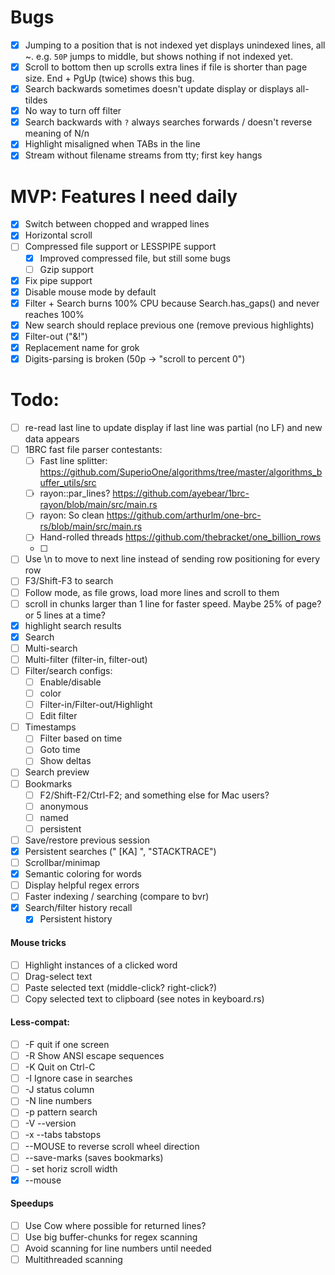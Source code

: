 # Bugs
- [x] Jumping to a position that is not indexed yet displays unindexed lines, all ~.  e.g. `50P` jumps to middle, but shows nothing if not indexed yet.
- [x] Scroll to bottom then up scrolls extra lines if file is shorter than page size.  End + PgUp (twice) shows this bug.
- [x] Search backwards sometimes doesn't update display or displays all-tildes
- [x] No way to turn off filter
- [x] Search backwards with `?` always searches forwards / doesn't reverse meaning of N/n
- [x] Highlight misaligned when TABs in the line
- [x] Stream without filename streams from tty; first key hangs

# MVP: Features I need daily
- [x] Switch between chopped and wrapped lines
- [x] Horizontal scroll
- [ ] Compressed file support or LESSPIPE support
  - [x] Improved compressed file, but still some bugs
  - [ ] Gzip support
- [x] Fix pipe support
- [x] Disable mouse mode by default
- [x] Filter + Search burns 100% CPU because Search.has_gaps() and never reaches 100%
- [x] New search should replace previous one (remove previous highlights)
- [x] Filter-out  ("&!")
- [x] Replacement name for grok
- [x] Digits-parsing is broken (50p -> "scroll to percent 0")

# Todo:
- [ ] re-read last line to update display if last line was partial (no LF) and new data appears
- [ ] 1BRC fast file parser contestants:
  - [ ] Fast line splitter: https://github.com/SuperioOne/algorithms/tree/master/algorithms_buffer_utils/src
  - [ ] rayon::par_lines?  https://github.com/ayebear/1brc-rayon/blob/main/src/main.rs
  - [ ] rayon: So clean  https://github.com/arthurlm/one-brc-rs/blob/main/src/main.rs
  - [ ] Hand-rolled threads  https://github.com/thebracket/one_billion_rows
  - [ ]
- [ ] Use \n to move to next line instead of sending row positioning for every row
- [ ] F3/Shift-F3 to search
- [ ] Follow mode, as file grows, load more lines and scroll to them
- [ ] scroll in chunks larger than 1 line for faster speed.  Maybe 25% of page?  or 5 lines at a time?
- [x] highlight search results
- [x] Search
- [ ] Multi-search
- [ ] Multi-filter (filter-in, filter-out)
- [ ] Filter/search configs:
  - [ ] Enable/disable
  - [ ] color
  - [ ] Filter-in/Filter-out/Highlight
  - [ ] Edit filter
- [ ] Timestamps
  - [ ] Filter based on time
  - [ ] Goto time
  - [ ] Show deltas
- [ ] Search preview
- [ ] Bookmarks
  - [ ] F2/Shift-F2/Ctrl-F2;  and something else for Mac users?
  - [ ] anonymous
  - [ ] named
  - [ ] persistent
- [ ] Save/restore previous session
- [x] Persistent searches (" [KA] ", "STACKTRACE")
- [ ] Scrollbar/minimap
- [x] Semantic coloring for words
- [ ] Display helpful regex errors
- [ ] Faster indexing / searching (compare to bvr)
- [x] Search/filter history recall
  - [x] Persistent history
#### Mouse tricks
  - [ ] Highlight instances of a clicked word
  - [ ] Drag-select text
  - [ ] Paste selected text (middle-click? right-click?)
  - [ ] Copy selected text to clipboard (see notes in keyboard.rs)

#### Less-compat:
- [ ] -F quit if one screen
- [ ] -R Show ANSI escape sequences
- [ ] -K Quit on Ctrl-C
- [ ] -I Ignore case in searches
- [ ] -J status column
- [ ] -N line numbers
- [ ] -p pattern search
- [ ] -V --version
- [ ] -x --tabs tabstops
- [ ] --MOUSE to reverse scroll wheel direction
- [ ] --save-marks (saves bookmarks)
- [ ] -<number> set horiz scroll width
- [x] --mouse

#### Speedups
  - [ ] Use Cow<String> where possible for returned lines?
  - [ ] Use big buffer-chunks for regex scanning
  - [ ] Avoid scanning for line numbers until needed
  - [ ] Multithreaded scanning
